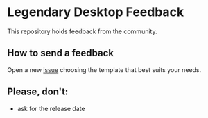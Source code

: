 # Legendary Desktop Feedback
This repository holds feedback from the community.

## How to send a feedback
Open a new [issue](https://github.com/Vanilla-OS/legendary-desktop-feedback/issues/new/choose) choosing the template that best suits your needs.

## Please, don't:
- ask for the release date

